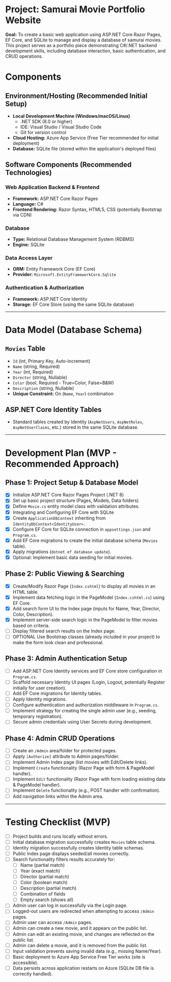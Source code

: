 # Project: Samurai Movie Portfolio Website

**Goal:** To create a basic web application using ASP.NET Core Razor Pages, EF Core, and SQLite to manage and display a database of samurai movies. This project serves as a portfolio piece demonstrating C#/.NET backend development skills, including database interaction, basic authentication, and CRUD operations.

# Components

## Environment/Hosting (Recommended Initial Setup)
- **Local Development Machine (Windows/macOS/Linux)**
  - .NET SDK (8.0 or higher)
  - IDE: Visual Studio / Visual Studio Code
  - Git for version control
- **Cloud Hosting:** Azure App Service (Free Tier recommended for initial deployment)
- **Database:** SQLite file (stored within the application's deployed files)

## Software Components (Recommended Technologies)

### Web Application Backend & Frontend
- **Framework:** ASP.NET Core Razor Pages
- **Language:** C#
- **Frontend Rendering:** Razor Syntax, HTML5, CSS (potentially Bootstrap via CDN)

### Database
- **Type:** Relational Database Management System (RDBMS)
- **Engine:** SQLite

### Data Access Layer
- **ORM:** Entity Framework Core (EF Core)
- **Provider:** `Microsoft.EntityFrameworkCore.Sqlite`

### Authentication & Authorization
- **Framework:** ASP.NET Core Identity
- **Storage:** EF Core Store (using the same SQLite database)

---

# Data Model (Database Schema)

## `Movies` Table
- `Id` (int, Primary Key, Auto-increment)
- `Name` (string, Required)
- `Year` (int, Required)
- `Director` (string, Nullable)
- `Color` (bool, Required - True=Color, False=B&W)
- `Description` (string, Nullable)
- **Unique Constraint:** On (`Name`, `Year`) combination

## ASP.NET Core Identity Tables
- Standard tables created by Identity (`AspNetUsers`, `AspNetRoles`, `AspNetUserClaims`, etc.) stored in the same SQLite database.

---

# Development Plan (MVP - Recommended Approach)

## Phase 1: Project Setup & Database Model
- [x] Initialize ASP.NET Core Razor Pages Project (.NET 8)
- [x] Set up basic project structure (Pages, Models, Data folders)
- [x] Define `Movie.cs` entity model class with validation attributes.
- [x] Integrating and Configuring EF Core with SQLite
- [x] Create `ApplicationDbContext` inheriting from `IdentityDbContext<IdentityUser>`.
- [x] Configure EF Core for SQLite connection in `appsettings.json` and `Program.cs`.
- [x] Add EF Core migrations to create the initial database schema (`Movies` table).
- [x] Apply migrations (`dotnet ef database update`).
- [x] Optional: Implement basic data seeding for initial movies.

## Phase 2: Public Viewing & Searching
- [x] Create/Modify Razor Page (`Index.cshtml`) to display all movies in an HTML table.
- [x] Implement data fetching logic in the PageModel (`Index.cshtml.cs`) using EF Core.
- [x] Add search form UI to the Index page (inputs for Name, Year, Director, Color, Description).
- [x] Implement server-side search logic in the PageModel to filter movies based on criteria.
- [ ] Display filtered search results on the Index page.
- [ ] OPTIONAL Use Bootstrap classes (already included in your project) to make the form look clean and professional.

## Phase 3: Admin Authentication Setup
- [ ] Add ASP.NET Core Identity services and EF Core store configuration in `Program.cs`.
- [ ] Scaffold necessary Identity UI pages (Login, Logout, potentially Register initially for user creation).
- [ ] Add EF Core migrations for Identity tables.
- [ ] Apply Identity migrations.
- [ ] Configure authentication and authorization middleware in `Program.cs`.
- [ ] Implement strategy for creating the single admin user (e.g., seeding, temporary registration).
- [ ] Secure admin credentials using User Secrets during development.

## Phase 4: Admin CRUD Operations
- [ ] Create an `/Admin` area/folder for protected pages.
- [ ] Apply `[Authorize]` attribute to Admin pages/folder.
- [ ] Implement Admin Index page (list movies with Edit/Delete links).
- [ ] Implement `Create` functionality (Razor Page with form & PageModel handler).
- [ ] Implement `Edit` functionality (Razor Page with form loading existing data & PageModel handler).
- [ ] Implement `Delete` functionality (e.g., POST handler with confirmation).
- [ ] Add navigation links within the Admin area.

---

# Testing Checklist (MVP)
- [ ] Project builds and runs locally without errors.
- [ ] Initial database migration successfully creates `Movies` table schema.
- [ ] Identity migration successfully creates Identity table schemas.
- [ ] Public Index page displays seeded/all movies correctly.
- [ ] Search functionality filters results accurately for:
    - [ ] Name (partial match)
    - [ ] Year (exact match)
    - [ ] Director (partial match)
    - [ ] Color (boolean match)
    - [ ] Description (partial match)
    - [ ] Combination of fields
    - [ ] Empty search (shows all)
- [ ] Admin user can log in successfully via the Login page.
- [ ] Logged-out users are redirected when attempting to access `/Admin` pages.
- [ ] Admin user can access `/Admin` pages.
- [ ] Admin can create a new movie, and it appears on the public list.
- [ ] Admin can edit an existing movie, and changes are reflected on the public list.
- [ ] Admin can delete a movie, and it is removed from the public list.
- [ ] Input validation prevents saving invalid data (e.g., missing Name/Year).
- [ ] Basic deployment to Azure App Service Free Tier works (site is accessible).
- [ ] Data persists across application restarts on Azure (SQLite DB file is correctly handled).